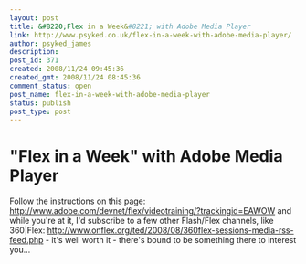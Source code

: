 ```yaml
---
layout: post
title: &#8220;Flex in a Week&#8221; with Adobe Media Player
link: http://www.psyked.co.uk/flex-in-a-week-with-adobe-media-player/
author: psyked_james
description: 
post_id: 371
created: 2008/11/24 09:45:36
created_gmt: 2008/11/24 08:45:36
comment_status: open
post_name: flex-in-a-week-with-adobe-media-player
status: publish
post_type: post
---
```


# "Flex in a Week" with Adobe Media Player

Follow the instructions on this page: <http://www.adobe.com/devnet/flex/videotraining/?trackingid=EAWOW> and while you're at it, I'd subscribe to a few other Flash/Flex channels, like 360|Flex: <http://www.onflex.org/ted/2008/08/360flex-sessions-media-rss-feed.php> - it's well worth it - there's bound to be something there to interest you...